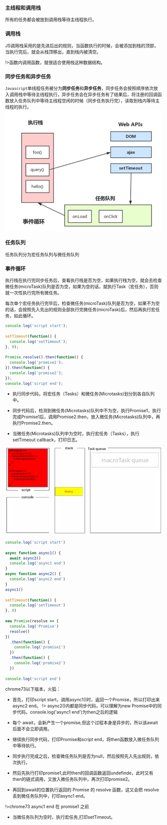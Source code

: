 ### 主线程和调用栈

所有的任务都会被放到调用栈等待主线程执行。

### 调用栈

JS调用栈采用的是先进后出的规则，当函数执行的时候，会被添加到栈的顶部，当执行完后，就会从栈顶移出，直到栈内被清空。

!>函数内调用函数，就很适合使用栈这种数据结构。

### 同步任务和异步任务

`Javascript`单线程任务被分为**同步任务**和**异步任务**，同步任务会按照顺序依次放入调用栈中等待主线程执行，异步任务会在异步任务有了结果后，将注册的回调函数放入任务队列中等待主线程空闲的时候（同步任务执行完），读取到栈内等待主线程的执行。
![](../img/2019-06-20-01-53-08.png)

### 任务队列

任务队列分为宏任务队列与微任务队列

### 事件循环

执行栈在执行完同步任务后，查看执行栈是否为空，如果执行栈为空，就会去检查微任务(microTask)队列是否为空，如果为空的话，就执行Task（宏任务），否则就一次性执行完所有微任务。

每次单个宏任务执行完毕后，检查微任务(microTask)队列是否为空，如果不为空的话，会按照先入先出的规则全部执行完微任务(microTask)后，然后再执行宏任务，如此循环。

```js
console.log('script start');

setTimeout(function() {
  console.log('setTimeout');
}, 0);

Promise.resolve().then(function() {
  console.log('promise1');
}).then(function() {
  console.log('promise2');
});
console.log('script end');
```

* 执行同步代码，将宏任务（Tasks）和微任务(Microtasks)划分到各自队列中。

* 同步代码后，检测到微任务(Microtasks)队列中不为空，执行Promise1，执行完成Promise1后，调用Promise2.then，放入微任务(Microtasks)队列中，再执行Promise2.then。

* 当微任务(Microtasks)队列中为空时，执行宏任务（Tasks），执行setTimeout callback，打印日志。

![](../img/2019-06-20-01-49-59.gif)

```js
console.log('script start')

async function async1() {
  await async2()
  console.log('async1 end')
}
async function async2() {
  console.log('async2 end') 
}
async1()

setTimeout(function() {
  console.log('setTimeout')
}, 0)

new Promise(resolve => {
  console.log('Promise')
  resolve()
})
  .then(function() {
    console.log('promise1')
  })
  .then(function() {
    console.log('promise2')
  })

console.log('script end')
```
chrome73以下版本，火狐：

* 首先，打印script start，调用async1()时，返回一个Promise，所以打印出来async2 end。
!> async2()内都是同步代码，可以理解为new Promise中的同步代码，console.log('async1 end')为then之后的逻辑

* 每个 await，会新产生一个promise,但这个过程本身是异步的，所以该await后面不会立即调用。

* 继续执行同步代码，打印Promise和script end，将then函数放入微任务队列中等待执行。

* 同步执行完成之后，检查微任务队列是否为null，然后按照先入先出规则，依次执行。

* 然后先执行打印promise1,此时then的回调函数返回undefinde，此时又有then的链式调用，又放入微任务队列中，再次打印promise2。

* 再回到await的位置执行返回的 Promise 的 resolve 函数，这又会把 resolve 丢到微任务队列中，打印async1 end。

!>chrome73 async1 end 在 promise1 之前

* 当微任务队列为空时，执行宏任务,打印setTimeout。


